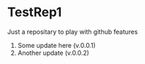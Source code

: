 # TestRep1
Just a repositary to play with github features

1. Some update here (v.0.0.1)
2. Another update (v.0.0.2)
